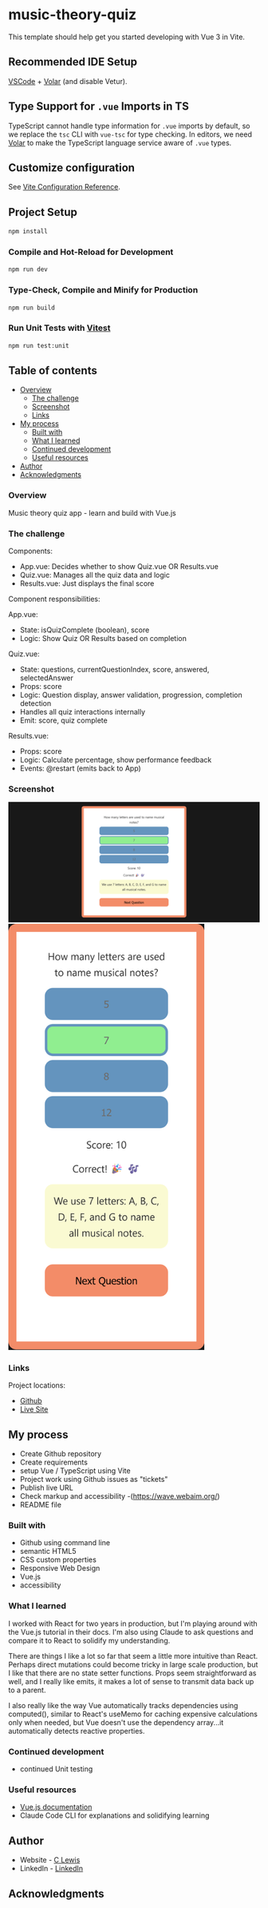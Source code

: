 # music-theory-quiz

This template should help get you started developing with Vue 3 in Vite.

## Recommended IDE Setup

[VSCode](https://code.visualstudio.com/) + [Volar](https://marketplace.visualstudio.com/items?itemName=Vue.volar) (and disable Vetur).

## Type Support for `.vue` Imports in TS

TypeScript cannot handle type information for `.vue` imports by default, so we replace the `tsc` CLI with `vue-tsc` for type checking. In editors, we need [Volar](https://marketplace.visualstudio.com/items?itemName=Vue.volar) to make the TypeScript language service aware of `.vue` types.

## Customize configuration

See [Vite Configuration Reference](https://vite.dev/config/).

## Project Setup

```sh
npm install
```

### Compile and Hot-Reload for Development

```sh
npm run dev
```

### Type-Check, Compile and Minify for Production

```sh
npm run build
```

### Run Unit Tests with [Vitest](https://vitest.dev/)

```sh
npm run test:unit
```


 ## Table of contents

- [Overview](#overview)
  - [The challenge](#the-challenge)
  - [Screenshot](#screenshot)
  - [Links](#links)
- [My process](#my-process)
  - [Built with](#built-with)
  - [What I learned](#what-i-learned)
  - [Continued development](#continued-development)
  - [Useful resources](#useful-resources)
- [Author](#author)
- [Acknowledgments](#acknowledgments)


### Overview

Music theory quiz app - learn and build with Vue.js


### The challenge

Components:
 - App.vue: Decides whether to show Quiz.vue OR Results.vue
 - Quiz.vue: Manages all the quiz data and logic
 - Results.vue: Just displays the final score

Component responsibilities:

App.vue:
 - State: isQuizComplete (boolean), score
 - Logic: Show Quiz OR Results based on completion

Quiz.vue:
 - State: questions, currentQuestionIndex, score, answered, selectedAnswer
 - Props: score
 - Logic: Question display, answer validation, progression, completion detection
 - Handles all quiz interactions internally
 - Emit: score, quiz complete

Results.vue:
 - Props: score
 - Logic: Calculate percentage, show performance feedback
 - Events: @restart (emits back to App)

### Screenshot

![Desktop](/public/music-theory-quiz-desktop.png)
<img src="public/music-theory-quiz-mobile.png" width="393">

### Links

Project locations:
- [Github](https://github.com/casserole27/music-theory-quiz)
- [Live Site](https://music-theory-quiz-nine.vercel.app/)

## My process

- Create Github repository
- Create requirements
- setup Vue / TypeScript using Vite 
- Project work using Github issues as "tickets"
- Publish live URL
- Check markup and accessibility
  -(https://wave.webaim.org/)
- README file

### Built with
- Github using command line
- semantic HTML5
- CSS custom properties
- Responsive Web Design
- Vue.js
- accessibility

### What I learned
I worked with React for two years in production, but I'm playing around with the Vue.js tutorial in their docs. I'm also using Claude to ask questions and compare it to React to solidify my understanding.

There are things I like a lot so far that seem a little more intuitive than React. Perhaps direct mutations could become tricky in large scale production, but I like that there are no state setter functions. Props seem straightforward as well, and I really like emits, it makes a lot of sense to transmit data back up to a parent.
 
I also really like the way Vue automatically tracks dependencies using computed(), similar to React's useMemo for caching expensive calculations only when needed, but Vue doesn't use the dependency array...it automatically detects reactive properties.

### Continued development

- continued Unit testing

### Useful resources

 - [Vue.js documentation](https://vuejs.org/guide/introduction.html)
 - Claude Code CLI for explanations and solidifying learning

## Author

- Website - [C Lewis](https://casserole27.github.io)
- LinkedIn - [LinkedIn](https://www.linkedin.com/in/clewisdev/)

## Acknowledgments
